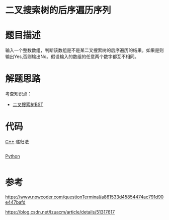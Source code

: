 # 二叉搜索树的后序遍历序列

# 题目描述

输入一个整数数组，判断该数组是不是某二叉搜索树的后序遍历的结果。如果是则输出Yes,否则输出No。假设输入的数组的任意两个数字都互不相同。

# 解题思路

考查知识点：

- [二叉搜索树BST](BinarySearchTree.md)



# 代码

[C++](SquenceOfBST.cpp) 递归法

```c++

```

[Python](SquenceOfBST.py)

```python

```

# 参考

https://www.nowcoder.com/questionTerminal/a861533d45854474ac791d90e447bafd

https://blog.csdn.net/lzuacm/article/details/51317617